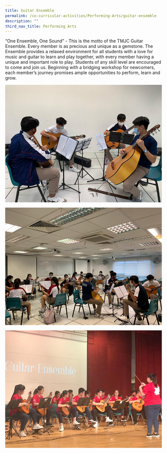 ```yaml
---
title: Guitar Ensemble
permalink: /co-curricular-activities/Performing-Arts/guitar-ensemble
description: ""
third_nav_title: Performing Arts
---
```

“One Ensemble, One Sound” - This is the motto of the TMJC Guitar Ensemble. Every member is as precious and unique as a gemstone. The Ensemble provides a relaxed environment for all students with a love for music and guitar to learn and play together, with every member having a unique and important role to play. Students of any skill level are encouraged to come and join us. Beginning with a bridging workshop for newcomers, each member’s journey promises ample opportunities to perform, learn and grow.

![](/images/TMJC-StudentDevelopment_CCA_GuitarEnsemble_01.jpeg)

![](/images/TMJC-StudentDevelopment_CCA_GuitarEnsemble_02.jpeg)

![](/images/TMJC-StudentDevelopment_CCA_GuitarEnsemble_03.jpeg)


